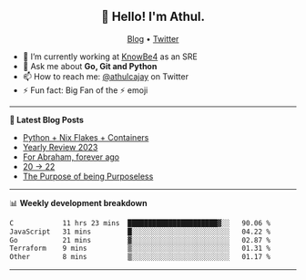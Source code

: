 <h2 align="center">👋 Hello! I'm Athul.</h2>
<p align="center">
  <a href="https://blog.athulcyriac.in">Blog</a> •
  <a href="https://twitter.com/athulcajay">Twitter</a>
</p>


- 🔭 I’m currently working at [KnowBe4](https://knowbe4.com) as an SRE
- 💬 Ask me about **Go, Git and Python**
- 📫 How to reach me: [@athulcajay](https://twitter.com/athulcajay) on Twitter
- ⚡ Fun fact: Big Fan of the :zap: emoji

-------

**📝 Latest Blog Posts**

<!-- BLOG-POST-LIST:START -->
- [Python + Nix Flakes + Containers](https://blog.athulcyriac.in/blog/docker-nix-python/)
- [Yearly Review 2023](https://blog.athulcyriac.in/blog/2023/)
- [For Abraham, forever ago](https://blog.athulcyriac.in/blog/abraham/)
- [20 → 22](https://blog.athulcyriac.in/blog/20-and-22/)
- [The Purpose of being Purposeless](https://blog.athulcyriac.in/blog/purpose/)
<!-- BLOG-POST-LIST:END -->

-------

📊 **Weekly development breakdown**
<!--START_SECTION:waka-->

```txt
C            11 hrs 23 mins  ██████████████████████▓░░   90.06 %
JavaScript   31 mins         █░░░░░░░░░░░░░░░░░░░░░░░░   04.22 %
Go           21 mins         ▓░░░░░░░░░░░░░░░░░░░░░░░░   02.87 %
Terraform    9 mins          ▒░░░░░░░░░░░░░░░░░░░░░░░░   01.31 %
Other        8 mins          ▒░░░░░░░░░░░░░░░░░░░░░░░░   01.17 %
```

<!--END_SECTION:waka-->

-------
